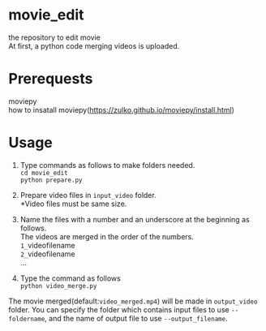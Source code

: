 # movie_edit
the repository to edit movie  
At first, a python code merging videos is uploaded.

# Prerequests
moviepy  
how to insatall moviepy(https://zulko.github.io/moviepy/install.html)

# Usage
1. Type commands as follows to make folders needed.  
`cd movie_edit`  
`python prepare.py`

2. Prepare video files in `input_video` folder.  
*Video files must be same size.  

3. Name the files with a number and an underscore at the beginning as follows.  
The videos are merged in the order of the numbers.  
`1_`videofilename  
`2_`videofilename  
...

4. Type the command as follows  
`python video_merge.py`  

The movie merged(default:`video_merged.mp4`) will be made in `output_video` folder. 
You can specify the folder which contains input files to use `--foldername`, and the name of output file to use `--output_filename`.
